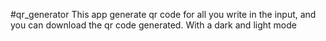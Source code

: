 #qr_generator
This app generate qr code for all you write in the input, and you
can download the qr code generated.
 With a dark and light mode